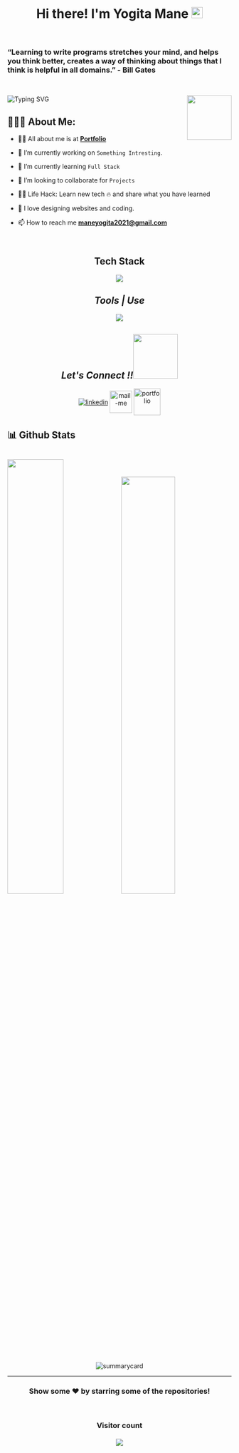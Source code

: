 <h1 align="center">Hi there! I'm Yogita Mane <img src="https://media.giphy.com/media/hvRJCLFzcasrR4ia7z/giphy.gif" width="25px"> </h1>
 <br> 
 <h3>“Learning to write programs stretches your mind, and helps you think better, creates a way of thinking about things that I think is helpful in all domains.” - Bill Gates</h3>
 <br>
 
 ![Typing SVG](https://readme-typing-svg.herokuapp.com?font=comfortaa&color=b440e2&size=24&width=500&lines=Currently+Learning+Full-Stack+Web+Development;Open-Source+Developer;Nice+to+meet+you...)
 <img  src="https://Yogita2021.netlify.app/static/media/output-onlinegiftools.0137dac1.gif" height="100px" align="right" />
  <br>
   ## 👨🏻‍💻 About Me:

- 🙋‍♂️ All about me is at **[Portfolio](https://yogita2021.github.io/)**

- 🔭 I’m currently working on `Something Intresting`.

- 🌱 I’m currently learning `Full Stack`

- 👯 I’m looking to collaborate for `Projects`

- 👨‍💻 Life Hack: Learn new tech :fire: and share what you have learned

- 💓 I love designing websites and coding.

- 📫 How to reach me **maneyogita2021@gmail.com**

<br>

<h2 align="center">Tech Stack</h2>
<p align="center">
  <a >
    <img src="https://skillicons.dev/icons?i=html,css,js,bootstrap,express,mongodb,nodejs" />
  </a>
</p>

<h2 align="center"><i>Tools | Use</i></h2>
<p align="center">
  <a >
    <img src="https://skillicons.dev/icons?i=bash,codepen,firebase,git,github,heroku,netlify,powershell,vscode,visualstudio," />
  </a>
</p>

<h2 align="center"><i>Let's Connect !!<img src="https://raw.githubusercontent.com/ShahriarShafin/ShahriarShafin/main/Assets/handshake.gif" width="100" /></i></h2>

<p align="center">
  <a href="https://www.linkedin.com/in/maneyogita/" target="_blank"><img align="center" src="https://skillicons.dev/icons?i=linkedin" alt="linkedin" /></a>
  <a title="maneyogita2021@gmail.com" href="mailto:maneyogita2021@gmail.com" target="_blank"><img align="center"  src="https://cdn-icons-png.flaticon.com/128/888/888853.png"  width="50px"   alt="mail-me" /></a>
  <a href="https://yogita2021.github.io/" target="_blank"><img align="center" src="https://img.icons8.com/fluency/2x/domain.png"  width="60px" alt="portfolio" /></a>
</p>
<h2>📊  Github Stats</h2>
<br/>

<div>
  <img width="50%"  src="https://github-readme-stats.vercel.app/api?username=Yogita2021&show_icons=true&theme=midnight-purple" />
  <img width="49%"  src="https://github-readme-stats.vercel.app/api/top-langs/?username=Yogita2021&layout=compact&theme=midnight-purple" />
</div>
 <br />

<br />
<p align="center"><img src="https://github-readme-streak-stats.herokuapp.com/?user=Yogita2021&theme=vision-friendly-dark" alt=""/></p>
<p align="center"><img src="https://github-profile-trophy.vercel.app/?username=Yogita2021&no-frame=true" alt=""/></p>
<p align="center"><img src="https://github-profile-summary-cards.vercel.app/api/cards/profile-details?username=Yogita2021&theme=tokyonight" alt="summarycard"/> </p>

<hr />

<h3 align="center">
 Show some ❤️ by starring some of the repositories!
</h3>
<br>
<h3 align="center"> 
  Visitor count <br><br>
  <img  src="https://profile-counter.glitch.me/Yogita2021/count.svg" />
</h3>
